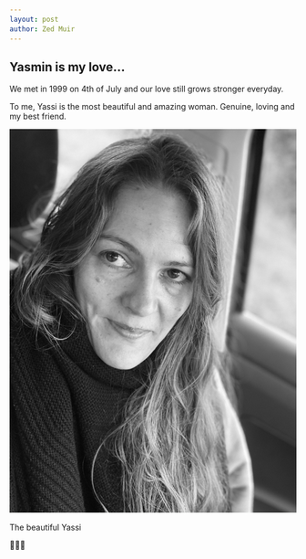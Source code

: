 ```yaml
---
layout: post
author: Zed Muir
---
```


## Yasmin is my love…

We met in 1999 on 4th of July and our love still grows stronger everyday.

To me, Yassi is the most beautiful and amazing woman. Genuine, loving and my best friend.

![Yasmin looking awesome in black and white](images/yassi-angel.jpeg)

<figcaption>The beautiful Yassi</figcaption>

💛💛💛

